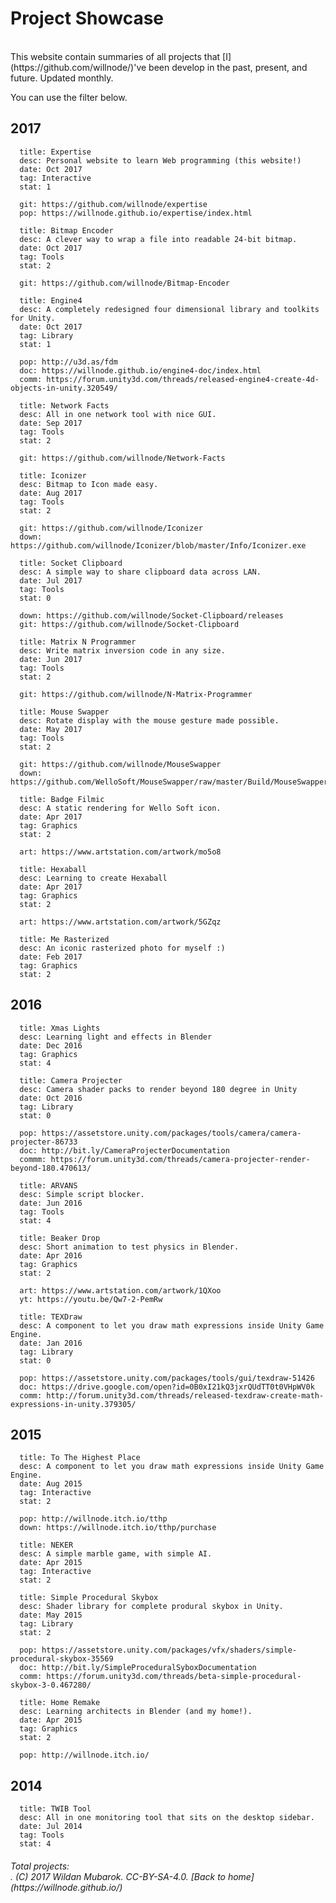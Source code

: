 

# Project Showcase

<br>
This website contain summaries of all projects that [I](https://github.com/willnode/)'ve been develop in the past, present, and future. Updated monthly.

You can use the filter below.
<br>
<div class="selector">
<div id="year-selector"></div>
<div id="tag-selector"></div>
<div id="stat-selector"></div>
</div>

## 2017


```proj
  title: Expertise
  desc: Personal website to learn Web programming (this website!)
  date: Oct 2017
  tag: Interactive
  stat: 1

  git: https://github.com/willnode/expertise
  pop: https://willnode.github.io/expertise/index.html
```


```proj
  title: Bitmap Encoder
  desc: A clever way to wrap a file into readable 24-bit bitmap.
  date: Oct 2017
  tag: Tools
  stat: 2

  git: https://github.com/willnode/Bitmap-Encoder
```

```proj
  title: Engine4
  desc: A completely redesigned four dimensional library and toolkits for Unity.
  date: Oct 2017
  tag: Library
  stat: 1

  pop: http://u3d.as/fdm
  doc: https://willnode.github.io/engine4-doc/index.html
  comm: https://forum.unity3d.com/threads/released-engine4-create-4d-objects-in-unity.320549/
```

```proj
  title: Network Facts
  desc: All in one network tool with nice GUI.
  date: Sep 2017
  tag: Tools
  stat: 2

  git: https://github.com/willnode/Network-Facts
```

```proj
  title: Iconizer
  desc: Bitmap to Icon made easy.
  date: Aug 2017
  tag: Tools
  stat: 2

  git: https://github.com/willnode/Iconizer
  down: https://github.com/willnode/Iconizer/blob/master/Info/Iconizer.exe
```

```proj
  title: Socket Clipboard
  desc: A simple way to share clipboard data across LAN.
  date: Jul 2017
  tag: Tools
  stat: 0

  down: https://github.com/willnode/Socket-Clipboard/releases
  git: https://github.com/willnode/Socket-Clipboard
```


```proj
  title: Matrix N Programmer
  desc: Write matrix inversion code in any size.
  date: Jun 2017
  tag: Tools
  stat: 2

  git: https://github.com/willnode/N-Matrix-Programmer
```

```proj
  title: Mouse Swapper
  desc: Rotate display with the mouse gesture made possible.
  date: May 2017
  tag: Tools
  stat: 2

  git: https://github.com/willnode/MouseSwapper
  down: https://github.com/WelloSoft/MouseSwapper/raw/master/Build/MouseSwapper.exe
```


```proj
  title: Badge Filmic
  desc: A static rendering for Wello Soft icon.
  date: Apr 2017
  tag: Graphics
  stat: 2

  art: https://www.artstation.com/artwork/mo5o8
```


```proj
  title: Hexaball
  desc: Learning to create Hexaball
  date: Apr 2017
  tag: Graphics
  stat: 2

  art: https://www.artstation.com/artwork/5GZqz
```

```proj
  title: Me Rasterized
  desc: An iconic rasterized photo for myself :)
  date: Feb 2017
  tag: Graphics
  stat: 2

```

## 2016


```proj
  title: Xmas Lights
  desc: Learning light and effects in Blender
  date: Dec 2016
  tag: Graphics
  stat: 4

```

```proj
  title: Camera Projecter
  desc: Camera shader packs to render beyond 180 degree in Unity
  date: Oct 2016
  tag: Library
  stat: 0

  pop: https://assetstore.unity.com/packages/tools/camera/camera-projecter-86733
  doc: http://bit.ly/CameraProjecterDocumentation
  commm: https://forum.unity3d.com/threads/camera-projecter-render-beyond-180.470613/
```


```proj
  title: ARVANS
  desc: Simple script blocker.
  date: Jun 2016
  tag: Tools
  stat: 4
```

```proj
  title: Beaker Drop
  desc: Short animation to test physics in Blender.
  date: Apr 2016
  tag: Graphics
  stat: 2

  art: https://www.artstation.com/artwork/1QXoo
  yt: https://youtu.be/Qw7-2-PemRw
```

```proj
  title: TEXDraw
  desc: A component to let you draw math expressions inside Unity Game Engine.
  date: Jan 2016
  tag: Library
  stat: 0

  pop: https://assetstore.unity.com/packages/tools/gui/texdraw-51426
  doc: https://drive.google.com/open?id=0B0xI21kQ3jxrQUdTT0t0VHpWV0k
  comm: http://forum.unity3d.com/threads/released-texdraw-create-math-expressions-in-unity.379305/
```

## 2015

```proj
  title: To The Highest Place
  desc: A component to let you draw math expressions inside Unity Game Engine.
  date: Aug 2015
  tag: Interactive
  stat: 2

  pop: http://willnode.itch.io/tthp
  down: https://willnode.itch.io/tthp/purchase
```

```proj
  title: NEKER
  desc: A simple marble game, with simple AI.
  date: Apr 2015
  tag: Interactive
  stat: 2

```

```proj
  title: Simple Procedural Skybox
  desc: Shader library for complete produral skybox in Unity.
  date: May 2015
  tag: Library
  stat: 2

  pop: https://assetstore.unity.com/packages/vfx/shaders/simple-procedural-skybox-35569
  doc: http://bit.ly/SimpleProceduralSyboxDocumentation
  comm: https://forum.unity3d.com/threads/beta-simple-procedural-skybox-3-0.467280/
```

```proj
  title: Home Remake
  desc: Learning architects in Blender (and my home!).
  date: Apr 2015
  tag: Graphics
  stat: 2

  pop: http://willnode.itch.io/
```

## 2014

```proj
  title: TWIB Tool
  desc: All in one monitoring tool that sits on the desktop sidebar.
  date: Jul 2014
  tag: Tools
  stat: 4
```


<h6>Total projects: <div class="counting"></div>. (C) 2017 Wildan Mubarok. CC-BY-SA-4.0. [Back to home](https://willnode.github.io/)</h6>